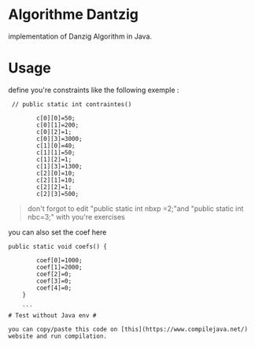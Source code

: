 # Algorithme Dantzig #

implementation of Danzig Algorithm in Java.

# Usage #

define you're constraints like the following exemple : 
```
 // public static int contraintes() 

		c[0][0]=50;
		c[0][1]=200;
		c[0][2]=1;
		c[0][3]=3000;
		c[1][0]=40;
		c[1][1]=50;
		c[1][2]=1;
		c[1][3]=1300;
		c[2][0]=10;
		c[2][1]=10;
		c[2][2]=1;
		c[2][3]=500;
```

> don't forgot to edit  "public static int nbxp =2;"and "public static int nbc=3;" with you're exercises 

you can also set  the coef  here 

```
public static void coefs() {

		coef[0]=1000;
		coef[1]=2000;
		coef[2]=0;
		coef[3]=0;
		coef[4]=0;
	}

	```
# Test without Java env #

you can copy/paste this code on [this](https://www.compilejava.net/) website and run compilation. 